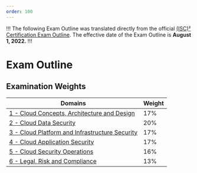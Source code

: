 ```yaml
---
order: 100
---
```


!!!
The following Exam Outline was translated directly from the official [\(ISC\)² Certification Exam Outline](https://www.isc2.org/-/media/ISC2/Certifications/Exam-Outlines/CCSP-Exam-Outline-2022.ashx). The effective date of the Exam Outline is **August 1, 2022.**
!!!

# Exam Outline

## Examination Weights

| Domains | Weight |
| - | - |
| [1 - Cloud Concepts, Architecture and Design](../domain-1/) | 17% |
| [2 - Cloud Data Security](../domain-2/) | 20% |
| [3 - Cloud Platform and Infrastructure Security](../domain-3/) | 17% |
| [4 - Cloud Application Security](../domain-4/) | 17% |
| [5 - Cloud Security Operations](../domain-5/) | 16% |
| [6 - Legal, Risk and Compliance](../domain-6/) | 13% |
